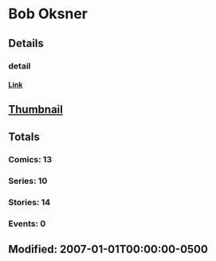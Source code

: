 # Bob  Oksner 
## Details
### detail
#### [Link](http://marvel.com/comics/creators/1492/bob_oksner?utm_campaign=apiRef&utm_source=225578a89fc76f3d20fbffda5d17a88d)
## [Thumbnail](http://i.annihil.us/u/prod/marvel/i/mg/b/40/image_not_available.jpg)
## Totals
### Comics: 13
### Series: 10
### Stories: 14
### Events: 0
## Modified: 2007-01-01T00:00:00-0500